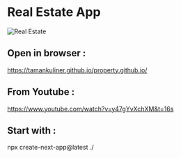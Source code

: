 # Real Estate App

![Real Estate](https://i.ibb.co/jTW4bFC/image.png)


## Open in browser :

https://tamankuliner.github.io/property.github.io/

## From Youtube :

https://www.youtube.com/watch?v=y47gYvXchXM&t=16s


## Start with :

npx create-next-app@latest ./
